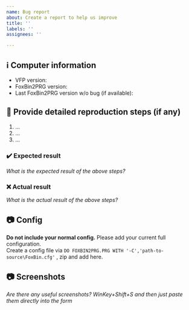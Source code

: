 ```yaml
---
name: Bug report
about: Create a report to help us improve
title: ''
labels: ''
assignees: ''

---
```


## ℹ Computer information

- VFP version: 
- FoxBin2PRG version:
- Last FoxBin2PRG version w/o bug (if available):

## 📝 Provide detailed reproduction steps (if any)

1. …
2. …
3. …

### ✔️ Expected result

_What is the expected result of the above steps?_

### ❌ Actual result

_What is the actual result of the above steps?_

## 📷 Config

**Do not include your normal config.**
Please add your current full configuration.   
Create a config file via `DO FOXBIN2PRG.PRG WITH '-C','path-to-source\FoxBin.cfg'` , zip and add here.  

## 📷 Screenshots

_Are there any useful screenshots? WinKey+Shift+S and then just paste them directly into the form_
